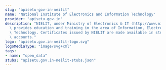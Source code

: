 ```yaml
---
slug: "apisetu-gov-in-neilit"
name: "National Institute of Electronics and Information Technology"
provider: "apisetu.gov.in"
description: "NIELIT, under Ministry of Electronics & IT (http://www.nielit.gov.in/)\
  \ provides education and training in the area of Information, Electronics & Communication\
  \ Technology. Certificates issued by NIELIT are made available in students' DigiLocker\
  \ accounts."
logo: "apisetu.gov.in-neilit-logo.svg"
logoMediaType: "image/svg+xml"
tags:
- name: "open_data"
stubs: "apisetu.gov.in-neilit-stubs.json"
---
```

